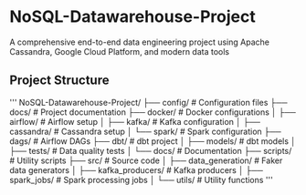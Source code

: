 # NoSQL-Datawarehouse-Project
A comprehensive end-to-end data engineering project using Apache Cassandra, Google Cloud Platform, and modern data tools


## Project Structure
'''
NoSQL-Datawarehouse-Project/
├── config/                   # Configuration files
├── docs/                     # Project documentation
├── docker/                   # Docker configurations
│   ├── airflow/              # Airflow setup
│   ├── kafka/                # Kafka configuration
│   ├── cassandra/            # Cassandra setup
│   └── spark/                # Spark configuration
├── dags/                     # Airflow DAGs
├── dbt/                      # dbt project
│   ├── models/               # dbt models
│   ├── tests/                # Data quality tests
│   └── docs/                 # Documentation
├── scripts/                  # Utility scripts
├── src/                      # Source code
│   ├── data_generation/      # Faker data generators
│   ├── kafka_producers/      # Kafka producers
│   ├── spark_jobs/           # Spark processing jobs
│   └── utils/                # Utility functions
'''